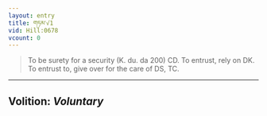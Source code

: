 ```yaml
---
layout: entry
title: གཏམ་√1
vid: Hill:0678
vcount: 0
---
```

> To be surety for a security (K\. du\. da 200) CD\. To entrust, rely on DK\. To entrust to, give over for the care of DS, TC\.

---
Volition: _Voluntary_
---

